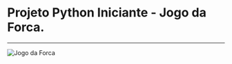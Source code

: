 # Projeto Python Iniciante - Jogo da Forca.
---

<img src="https://media.giphy.com/media/3o7aCSPqXE5C6T8tBC/giphy.gif" alt="Jogo da Forca">